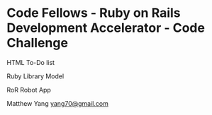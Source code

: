 <h1>Code Fellows - Ruby on Rails Development Accelerator - Code Challenge</h1>

<p>HTML To-Do list</p>
<p>Ruby Library Model</p>
<p>RoR Robot App</p>

Matthew Yang
[yang70@gmail.com](yang70@gmail.com)

